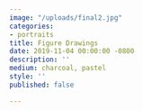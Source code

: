 ```yaml
---
image: "/uploads/final2.jpg"
categories:
- portraits
title: Figure Drawings
date: 2019-11-04 00:00:00 -0800
description: ''
medium: charcoal, pastel
style: ''
published: false

---
```

